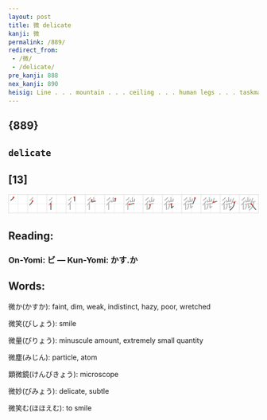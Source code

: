```yaml
---
layout: post
title: 微 delicate
kanji: 微
permalink: /889/
redirect_from:
 - /微/
 - /delicate/
pre_kanji: 888
nex_kanji: 890
heisig: Line . . . mountain . . . ceiling . . . human legs . . . taskmaster.
---
```


## {889}

## `delicate`

## [13]

<div class="stroke"><img src="../images/E5BEAE.png" /></div>

## Reading:

### On-Yomi: ビ &mdash; Kun-Yomi: かす.か

## Words:

微か(かすか): faint, dim, weak, indistinct, hazy, poor, wretched

微笑(びしょう): smile

微量(びりょう): minuscule amount, extremely small quantity

微塵(みじん): particle, atom

顕微鏡(けんびきょう): microscope

微妙(びみょう): delicate, subtle

微笑む(ほほえむ): to smile
